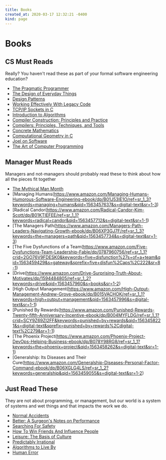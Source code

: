 ```yaml
---
title: Books
created_at: 2020-03-17 12:32:21 -0400
kind: page
---
```

# Books

## CS Must Reads

Really? You haven't read these as part of your formal software engineering education?

* [The Pragmatic Programmer](https://www.amazon.com/Pragmatic-Programmer-Journeyman-Master/dp/020161622X/ref=sr_1_1?crid=4R7PS282H6P3&keywords=the+pragmatic+programmer&qid=1563459403&s=gateway&sprefix=the+pragmati%2Caps%2C241&sr=8-1)
* [The Design of Everyday Things](https://www.amazon.com/Design-Everyday-Things-Revised-Expanded/dp/0465050654/ref=sr_1_1?keywords=the+design+of+everyday+things&qid=1563459463&s=gateway&sr=8-1)
* [Design Patterns](https://www.amazon.com/Design-Patterns-Elements-Reusable-Object-Oriented/dp/0201633612/ref=sr_1_3?keywords=design+patterns&qid=1563459544&s=gateway&sr=8-3)
* [Working Effectively With Legacy Code](https://www.amazon.com/Working-Effectively-Legacy-Code-EFFECT-ebook-dp-B005OYHF0A/dp/B005OYHF0A/ref=mt_kindle?_encoding=UTF8&me=&qid=1563457569)
* [TCP/IP Sockets in C](https://www.amazon.com/TCP-IP-Sockets-Practical-Programmers/dp/0123745403/ref=dp_ob_title_bk)
* [Introduction to Algorithms](https://www.amazon.com/Introduction-Algorithms-Press-Thomas-Cormen-ebook/dp/B007CNRCAO/ref=sr_1_3?crid=D6OP4XMEUEL9&keywords=introduction+to+algorithms&qid=1563459189&s=digital-text&sprefix=introduction+%2Cdigital-text%2C181&sr=1-3)
* [Compiler Construction: Principles and Practice](https://www.amazon.com/Compiler-Construction-Principles-Kenneth-Louden/dp/0534939724/ref=sr_1_2?keywords=compiler+construction+principles&qid=1563457869&s=gateway&sr=8-2)
* [Compilers: Principles, Techniques, and Tools](https://www.amazon.com/Compilers-Principles-Techniques-Tools-2nd/dp/0321486811/ref=sr_1_1?crid=3CLJDNSZ6HZA1&keywords=compilers+principles%2C+techniques%2C+and+tools&qid=1563459372&s=gateway&sprefix=compiles+pri%2Caps%2C165&sr=8-1)
* [Concrete Mathematics](https://www.amazon.com/Concrete-Mathematics-Foundation-Computer-Science/dp/0201558025/ref=sr_1_1?crid=I5M22SX8HJQJ&keywords=concrete+mathematics&qid=1563459486&s=gateway&sprefix=concrete+mathe%2Caps%2C162&sr=8-1)
* [Computational Geometry in C](https://www.amazon.com/Computational-Geometry-Cambridge-Theoretical-Paperback/dp/0521649765/ref=sr_1_3?crid=1HZDFFZGNCWG1&keywords=computational+geometry&qid=1563459513&s=gateway&sprefix=computational+geomet%2Caps%2C240&sr=8-3)
* [Joel on Software](https://www.amazon.com/Joel-Software-Occasionally-Developers-Designers/dp/1590593898/ref=sr_1_1?keywords=joel+on+software&qid=1563459237&s=gateway&sr=8-1)
* [The Art of Computer Programming](https://www.amazon.com/Computer-Programming-Volumes-1-4A-Boxed/dp/0321751043/ref=sr_1_1?crid=3BQITZ5WYFVHS&keywords=the+art+of+computer+programming&qid=1563459324&s=gateway&sprefix=The+ARt+of+computer%2Caps%2C228&sr=8-1)

## Manager Must Reads

Managers and not-managers should probably read these to think about how all the pieces fit together

* [The Mythical Man Month](https://www.amazon.com/Mythical-Man-Month-Anniversary-Software-Engineering-ebook/dp/B00B8USS14/ref=sr_1_1?crid=3F664MRVXNLDL&keywords=mythical+man+month&qid=1563459154&s=digital-text&sprefix=mythical%2Cdigital-text%2C180&sr=1-1)
* [Managing Humans(https://www.amazon.com/Managing-Humans-Humorous-Software-Engineering-ebook/dp/B01J53IE1O/ref=sr_1_3?keywords=managing+humans&qid=1563457637&s=digital-text&sr=1-3)
* [Radical Candor(https://www.amazon.com/Radical-Candor-Kim-Scott/dp/B01KTIEFEE/ref=sr_1_1?keywords=radical+candor&qid=1563457712&s=digital-text&sr=1-1)
* [The Managers Path(https://www.amazon.com/Managers-Path-Leaders-Navigating-Growth-ebook/dp/B06XP3GJ7F/ref=sr_1_3?keywords=the+managers+path&qid=1563457734&s=digital-text&sr=1-3)
* [The Five Dysfunctions of a Team(https://www.amazon.com/Five-Dysfunctions-Team-Leadership-Fable/dp/0787960756/ref=sr_1_1?crid=2GO76V9FDESK0&keywords=five+disfunction%27s+of+a+team&qid=1563459429&s=gateway&sprefix=five+disfun%2Caps%2C222&sr=8-1)
* [Drive(https://www.amazon.com/Drive-Surprising-Truth-About-Motivates/dp/1594484805/ref=sr_1_2?keywords=drive&qid=1563457960&s=books&sr=1-2)
* [High Output Management(https://www.amazon.com/High-Output-Management-Andrew-Grove-ebook/dp/B015VACHOK/ref=sr_1_1?keywords=high+output+management&qid=1563457996&s=digital-text&sr=1-1)
* [Punished By Rewards(https://www.amazon.com/Punished-Rewards-Twenty-fifth-Anniversary-Incentive-ebook/dp/B004MYFLDG/ref=sr_1_1?crid=SCY9Z69ZI2FF&keywords=punished+by+rewards&qid=1563458221&s=digital-text&sprefix=punished+by+rewards%2Cdigital-text%2C279&sr=1-1)
* [The Phoenix Project(https://www.amazon.com/Phoenix-Project-DevOps-Helping-Business-ebook/dp/B078Y98RG8/ref=sr_1_1?keywords=the+phoenix+project&qid=1563458262&s=digital-text&sr=1-1)
* [Generalship: Its Diseases and Their Cure(https://www.amazon.com/Generalship-Diseases-Personal-Factor-Command-ebook/dp/B06XGLG4LS/ref=sr_1_2?keywords=generalship&qid=1563459055&s=digital-text&sr=1-2)

## Just Read These

They are not about programming, or management, but our world is a system of systems and wet things and that impacts the work we do.

* [Normal Accidents](https://www.amazon.com/Normal-Accidents-Living-Technologies-Updated-ebook/dp/B00CHRINUI/ref=sr_1_1?keywords=normal+accidents&qid=1563458028&s=digital-text&sr=1-1)
* [Better: A Surgeon's Notes on Performance](https://www.amazon.com/Better-Surgeons-Performance-Atul-Gawande-ebook/dp/B000QCSAB8/ref=sr_1_1?keywords=better+performance&qid=1563458294&s=digital-text&sr=1-1)
* [Searching For Safety](https://www.amazon.com/Searching-Safety-Aaron-Wildavsky-ebook/dp/B075GX27LP/ref=sr_1_1?keywords=searching+for+safety&qid=1563458358&s=digital-text&sr=1-1)
* [How To Win Friends And Influence People](https://www.amazon.com/How-Win-Friends-Influence-People-ebook/dp/B003WEAI4E/ref=sr_1_3?crid=9QPTTGHHJ3L8&keywords=how+to+win+friends+and+influence+people&qid=1563458384&s=digital-text&sprefix=how+to+win+%2Cdigital-text%2C156&sr=1-3)
* [Leisure: The Basis of Culture](https://www.amazon.com/Leisure-Basis-Culture-Joseph-Pieper-ebook/dp/B01AYEYFQG/ref=sr_1_1?crid=WXIG6IWR6K6N&keywords=leisure+basis+of+culture&qid=1563458986&s=digital-text&sprefix=leisure+basis+of+%2Cdigital-text%2C160&sr=1-1)
* [Predictably Irrational](https://www.amazon.com/Predictably-Irrational-Revised-Expanded-Decisions-ebook/dp/B002C949KE/ref=sr_1_1?crid=WJYQ5ETOBDD7&keywords=predictably+irrational&qid=1563459104&s=digital-text&sprefix=predicta%2Cdigital-text%2C259&sr=1-1)
* [Algorithms to Live By](https://www.amazon.com/Algorithms-Live-Computer-Science-Decisions/dp/1250118360/ref=sr_1_2?crid=3ADFE989VREUR&keywords=algorithms+to+live+by&qid=1563459589&s=gateway&sprefix=algorightms+to+l%2Caps%2C174&sr=8-2)
* [Human Error](https://www.amazon.com/Human-Error-James-Reason-ebook/dp/B000SEJ89W/ref=pd_sim_351_6/132-9300843-3720554?_encoding=UTF8&pd_rd_i=B000SEJ89W&pd_rd_r=7a8edccd-a963-11e9-bc59-bd9b9921c68b&pd_rd_w=I6928&pd_rd_wg=US9QZ&pf_rd_p=90485860-83e9-4fd9-b838-b28a9b7fda30&pf_rd_r=4SX7BKHCTM7GW199SW2C&psc=1&refRID=4SX7BKHCTM7GW199SW2C)
